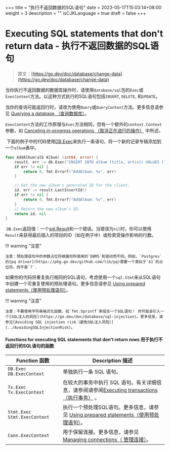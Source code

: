 +++
title = "执行不返回数据的SQL语句"
date = 2023-05-17T15:03:14+08:00
weight = 3
description = ""
isCJKLanguage = true
draft = false
+++
# Executing SQL statements that don't return data - 执行不返回数据的SQL语句

> 原文：[https://go.dev/doc/database/change-data](https://go.dev/doc/database/change-data)

​	当你执行不返回数据的数据库操作时，请使用`database/sql`包的`Exec`或`ExecContext`方法。以这种方式执行的SQL语句包括`INSERT`, `DELETE`, 和`UPDATE`。

​	当你的查询可能返回行时，请改为使用`Query`或`QueryContext`方法。更多信息请参见 [Querying a database （查询数据库）](../QueryingForData)。

​	`ExecContext`方法的工作原理与`Exec`方法相同，但有一个额外的`context.Context`参数，如 [Canceling in-progress operations （取消正在进行的操作）](../CancelingIn-progressDatabaseOperations) 中所述。

​	下面的例子中的代码使用[DB.Exec](https://pkg.go.dev/database/sql#DB.Exec)来执行一条语句，将一个新的记录专辑添加到一个`album`表中。

```go 
func AddAlbum(alb Album) (int64, error) {
    result, err := db.Exec("INSERT INTO album (title, artist) VALUES (?, ?)", alb.Title, alb.Artist)
    if err != nil {
        return 0, fmt.Errorf("AddAlbum: %v", err)
    }

    // Get the new album's generated ID for the client.
    id, err := result.LastInsertId()
    if err != nil {
        return 0, fmt.Errorf("AddAlbum: %v", err)
    }
    // Return the new album's ID.
    return id, nil
}
```

​	`DB.Exec`返回值：一个[sql.Result](https://pkg.go.dev/database/sql#Result)和一个错误。当错误为`nil`时，你可以使用`Result`来获得最后插入的项目的ID（如在例子中）或检索受操作影响的行数。

!!! warning "注意"

	注意：预处理语句中的参数占位符根据你所使用的`DBMS`和驱动而不同。例如，`Postgres`的[pq driver](https://pkg.go.dev/github.com/lib/pq)需要一个类似于`$1`的占位符，而不是`?`.

​	如果你的代码将重复执行相同的SQL语句，考虑使用一个`sql.Stmt`来从SQL语句中创建一个可重复使用的预处理语句。更多信息请参见 [Using prepared statements（使用预处理语句）](../UsingPreparedStatements)。

!!! warning "注意"

	注意：不要使用字符串格式化函数，如`fmt.Sprintf`来组合一个SQL语句！ 你可能会引入一个[SQL注入的风险](https://go.dev/doc/database/sql-injection)。更多信息，请参见[Avoiding SQL injection risk（避免SQL注入风险）](../AvoidingSQLInjectionRisk)。

#### Functions for executing SQL statements that don’t return rows 用于执行不返回行的SQL语句的函数

| Function 函数                  | Description 描述                                             |
| ------------------------------ | ------------------------------------------------------------ |
| `DB.Exec` `DB.ExecContext`     | 单独执行一条 SQL 语句。                                      |
| `Tx.Exec` `Tx.ExecContext`     | 在较大的事务中执行 SQL 语句。有关详细信息，请参阅请参阅[Executing transactions （执行事务）](../ExecutingTransactions) 。 |
| `Stmt.Exec` `Stmt.ExecContext` | 执行一个预处理SQL语句。更多信息，请参见 [Using prepared statements（使用预处理语句）](../UsingPreparedStatements)。 |
| `Conn.ExecContext`             | 用于保留连接。更多信息，请参见[Managing connections（ 管理连接）](../ManagingConnections)。 |
